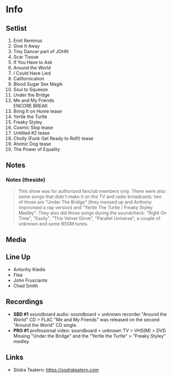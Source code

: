 # Info

## Setlist

1. Emit Remmus
2. Give It Away
3. Tiny Dancer part of JOHN
4. Scar Tissue
5. If You Have to Ask
6. Around the World
7. I Could Have Lied
8. Californication
9. Blood Sugar Sex Magik
10. Soul to Squeeze
11. Under the Bridge
12. Me and My Friends
<br> ENCORE BREAK
13. Bring It on Home tease
14. Yertle the Turtle
15. Freaky Styley
16. Cosmic Slop tease
17. Untitled #2 tease
18. Cholly (Funk Get Ready to Roll!) tease
19. Atomic Dog tease
20. The Power of Equality

## Notes

### Notes (theside)

> This show was for authorized fanclub members only. 
There were also some songs that didn't make it on the TV and radio broadcasts: two of those are "Under The Bridge" (they messed up and Anthony improvised a rap version) and "Yertle The Turtle / Freaky Styley Medley". They also did those songs during the soundcheck: "Right On Time", "Easily", "This Velvet Glove", "Parallel Universe", a couple of unknown and some BSSM tunes.

## Media

## Line Up
  
* Antonhy Kiedis
* Flea
* John Frusciante
* Chad Smith

## Recordings

* **SBD #1** soundboard audio: soundboard > unknown recorder "Around the World" CD > FLAC "Me and My Friends" was released on the second "Around the World" CD single.  
* **PRO #1** professional video: soundboard > unknown TV > VHS(M) > DVD Missing "Under the Bridge" and the "Yertle the Turtle" > "Freaky Styley" medley.

## Links

* Södra Teatern: https://sodrateatern.com
